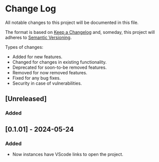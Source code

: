 # Change Log

All notable changes to this project will be documented in this file.

The format is based on [Keep a Changelog](http://keepachangelog.com/)
and, someday, this project will adheres to [Semantic Versioning](http://semver.org/).

Types of changes:

- Added for new features.
- Changed for changes in existing functionality.
- Deprecated for soon-to-be removed features.
- Removed for now removed features.
- Fixed for any bug fixes.
- Security in case of vulnerabilities.

## [Unreleased]

### Added

## [0.1.01] - 2024-05-24

### Added

- Now instances have VScode links to open the project.

